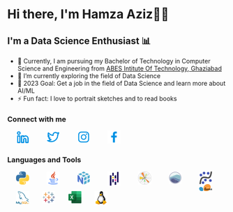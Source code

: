 # Hi there, I'm Hamza Aziz👋🏼

## I'm a Data Science Enthusiast 📊

- 🔭 Currently, I am pursuing my Bachelor of Technology in Computer Science and Engineering from [ABES Intitute Of Technology, Ghaziabad](https://www.abesit.in/)
- 🌱 I’m currently exploring the field of Data Science
- 🥅 2023 Goal: Get a job in the field of Data Science and learn more about AI/ML
- ⚡ Fun fact: I love to portrait sketches and to read books

### Connect with me

<a href="https://www.linkedin.com/in/hamzaziizzz/" target="_blank"><img src="./img/linkedin.svg" width="30px" align="left" style="padding-right:20px; padding-left:20px; vertical-align:middle;"></a>

<a href="https://www.twitter.com/hamzaziizzz" target="_blank"><img src="./img/twitter.svg" width="30px" align="left" style="padding-right:20px; padding-left:20px; vertical-align:middle;"></a>

<a href="https://www.instagram.com/hamzaziizzz" target="_blank"><img src="./img/instagram.svg" width="30px" align="left" style="padding-right:20px; padding-left:20px; vertical-align:middle;"></a>

<a href="https://www.facebook.com/hamzaziizzz/" target="_blank"><img src="./img/facebook.svg" width="30px" align="left" style="padding-right:20px; padding-left:20px; vertical-align:middle;"></a>

<br />
<br />

### Languages and Tools

<img align="left" alt="Python" width="30px" src="./img/python-logo.png" style="padding-right:20px; padding-left:20px; vertical-align:middle;">

<img align="left" alt="Java" width="30px" src="./img/java-logo.png" style="padding-right:20px; padding-left:20px; vertical-align:middle;">

<img align="left" alt="Numpy" width="30px" src="./img/numpy-logo.png" style="padding-right:20px; padding-left:20px; vertical-align:middle;">

<img align="left" alt="Pandas" width="30px" src="./img/pandas-logo.png" style="padding-right:20px; padding-left:20px; vertical-align:middle;">

<img align="left" alt="Matplotlib" width="30px" src="./img/matplotlib-logo.png" style="padding-right:20px; padding-left:20px; vertical-align:middle;">

<img align="left" alt="Seaborn" width="30px" src="./img/seaborn-logo.png" style="padding-right:20px; padding-left:20px; vertical-align:middle;">

<img align="left" alt="Statsmodels" width="30px" src="./img/statsmodels-logo.png" style="padding-right:20px; padding-left:20px; vertical-align:middle;">

<img align="left" alt="Scikit Learn" width="30px" src="./img/scikit-learn-logo.png" style="padding-right:10px; padding-left:20px; vertical-align:middle;">

<img align="left" alt="MySQL" width="30px" src="./img/mysql-logo.png" style="padding-right:10px; padding-left:20px; vertical-align:middle;">

<img align="left" alt="Tableau" width="30px" src="./img/tableau-logo.png" style="padding-right:10px; padding-left:20px; vertical-align:middle;">

<img align="left" alt="Microsoft Excel" width="30px" src="./img/excel-logo.png" style="padding-right:10px; padding-left:20px; vertical-align:middle;">

<img align="left" alt="Linux OS" width="30px" src="./img/linux-logo.png" style="padding-right:10px; padding-left:20px; vertical-align:middle;">
